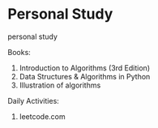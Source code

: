 Personal Study
==============

personal study

Books:
1. Introduction to Algorithms (3rd Edition)
2. Data Structures & Algorithms in Python
3. Illustration of algorithms

Daily Activities:
1. leetcode.com
